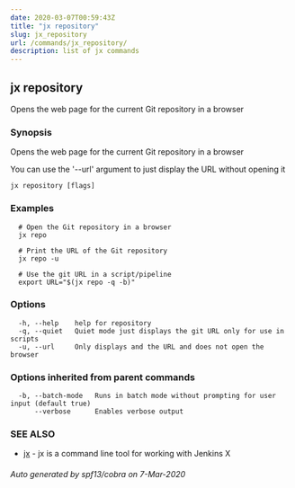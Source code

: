 ```yaml
---
date: 2020-03-07T00:59:43Z
title: "jx repository"
slug: jx_repository
url: /commands/jx_repository/
description: list of jx commands
---
```

## jx repository

Opens the web page for the current Git repository in a browser

### Synopsis

Opens the web page for the current Git repository in a browser 

You can use the '--url' argument to just display the URL without opening it

```
jx repository [flags]
```

### Examples

```
  # Open the Git repository in a browser
  jx repo
  
  # Print the URL of the Git repository
  jx repo -u
  
  # Use the git URL in a script/pipeline
  export URL="$(jx repo -q -b)"
```

### Options

```
  -h, --help    help for repository
  -q, --quiet   Quiet mode just displays the git URL only for use in scripts
  -u, --url     Only displays and the URL and does not open the browser
```

### Options inherited from parent commands

```
  -b, --batch-mode   Runs in batch mode without prompting for user input (default true)
      --verbose      Enables verbose output
```

### SEE ALSO

* [jx](/commands/jx/)	 - jx is a command line tool for working with Jenkins X

###### Auto generated by spf13/cobra on 7-Mar-2020
